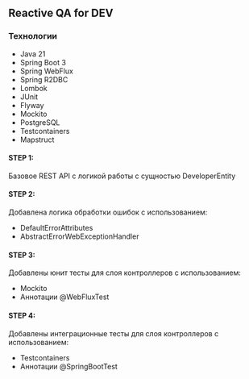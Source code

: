 ## Reactive QA for DEV

### Технологии

- Java 21
- Spring Boot 3
- Spring WebFlux
- Spring R2DBC
- Lombok
- JUnit
- Flyway
- Mockito
- PostgreSQL
- Testcontainers
- Mapstruct

#### STEP 1:

Базовое REST API с логикой работы с сущностью DeveloperEntity

#### STEP 2:

Добавлена логика обработки ошибок с использованием:

- DefaultErrorAttributes
- AbstractErrorWebExceptionHandler

#### STEP 3:

Добавлены юнит тесты для слоя контроллеров с использованием:

- Mockito
- Аннотации @WebFluxTest

#### STEP 4:

Добавлены интеграционные тесты для слоя контроллеров с использованием:

- Testcontainers
- Аннотации @SpringBootTest